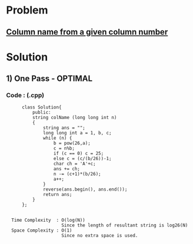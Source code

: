 # Problem

## [Column name from a given column number](https://practice.geeksforgeeks.org/problems/column-name-from-a-given-column-number4244/1/#)


# Solution 

## 1) One Pass - OPTIMAL

       
      
      
   ### Code : (.cpp)
    
          class Solution{
              public:
              string colName (long long int n)
              {
                  string ans = "";
                  long long int a = 1, b, c;
                  while (n) {
                      b = pow(26,a);
                      c = n%b;
                      if (c == 0) c = 25;
                      else c = (c/(b/26))-1;
                      char ch = 'A'+c;
                      ans += ch;
                      n -= (c+1)*(b/26);
                      a++;
                  }
                  reverse(ans.begin(), ans.end());
                  return ans;
              }
          };

 
      Time Complexity  : O(log(N)) 
                         Since the length of resultant string is log26(N)
      Space Complexity : O(1)
                         Since no extra space is used.
